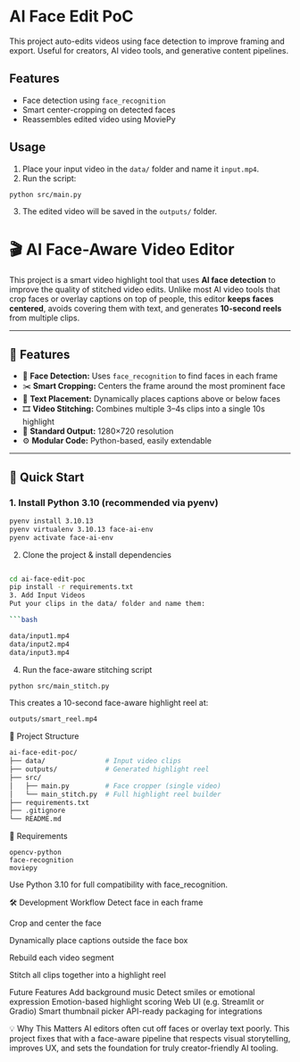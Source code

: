 # AI Face Edit PoC

This project auto-edits videos using face detection to improve framing and export. Useful for creators, AI video tools, and generative content pipelines.

## Features

- Face detection using `face_recognition`
- Smart center-cropping on detected faces
- Reassembles edited video using MoviePy

## Usage

1. Place your input video in the `data/` folder and name it `input.mp4`.
2. Run the script:

```bash
python src/main.py
```

3. The edited video will be saved in the `outputs/` folder.

# 🎬 AI Face-Aware Video Editor

This project is a smart video highlight tool that uses **AI face detection** to improve the quality of stitched video edits. Unlike most AI video tools that crop faces or overlay captions on top of people, this editor **keeps faces centered**, avoids covering them with text, and generates **10-second reels** from multiple clips.

---

## 📌 Features

- 🤖 **Face Detection:** Uses `face_recognition` to find faces in each frame  
- ✂️ **Smart Cropping:** Centers the frame around the most prominent face  
- 💬 **Text Placement:** Dynamically places captions above or below faces  
- 🎞️ **Video Stitching:** Combines multiple 3–4s clips into a single 10s highlight  
- 📐 **Standard Output:** 1280×720 resolution  
- ⚙️ **Modular Code:** Python-based, easily extendable

---

## 🚀 Quick Start

### 1. Install Python 3.10 (recommended via pyenv)
```bash
pyenv install 3.10.13
pyenv virtualenv 3.10.13 face-ai-env
pyenv activate face-ai-env
```

2. Clone the project & install dependencies
```bash

cd ai-face-edit-poc
pip install -r requirements.txt
3. Add Input Videos
Put your clips in the data/ folder and name them:

```bash

data/input1.mp4
data/input2.mp4
data/input3.mp4
```

4. Run the face-aware stitching script
```bash
python src/main_stitch.py
```

This creates a 10-second face-aware highlight reel at:

```bash
outputs/smart_reel.mp4
```

📁 Project Structure
```bash
ai-face-edit-poc/
├── data/               # Input video clips
├── outputs/            # Generated highlight reel
├── src/
│   ├── main.py         # Face cropper (single video)
│   └── main_stitch.py  # Full highlight reel builder
├── requirements.txt
├── .gitignore
└── README.md
```

🔧 Requirements
```
opencv-python
face-recognition
moviepy
```
Use Python 3.10 for full compatibility with face_recognition.

🛠 Development Workflow
Detect face in each frame

Crop and center the face

Dynamically place captions outside the face box

Rebuild each video segment

Stitch all clips together into a highlight reel

Future Features
Add background music
Detect smiles or emotional expression
Emotion-based highlight scoring
Web UI (e.g. Streamlit or Gradio)
Smart thumbnail picker
API-ready packaging for integrations

💡 Why This Matters
AI editors often cut off faces or overlay text poorly. This project fixes that with a face-aware pipeline that respects visual storytelling, improves UX, and sets the foundation for truly creator-friendly AI tooling.